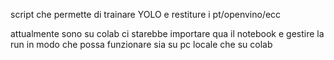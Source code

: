 script che permette di trainare YOLO e restiture i pt/openvino/ecc


attualmente sono su colab
ci starebbe importare qua il notebook e gestire la run in modo che possa funzionare sia su pc locale che su colab

